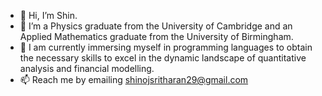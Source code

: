 - 👋 Hi, I’m Shin.
- 👀 I’m a Physics graduate from the University of Cambridge and an Applied Mathematics graduate from the University of Birmingham. 
- 🌱 I am currently immersing myself in programming languages to obtain the necessary skills to excel in the dynamic landscape of quantitative analysis and financial modelling.
- 📫 Reach me by emailing shinojsritharan29@gmail.com  

<!---
shin29s/shin29s is a ✨ special ✨ repository because its `README.md` (this file) appears on your GitHub profile.
You can click the Preview link to take a look at your changes.
--->
